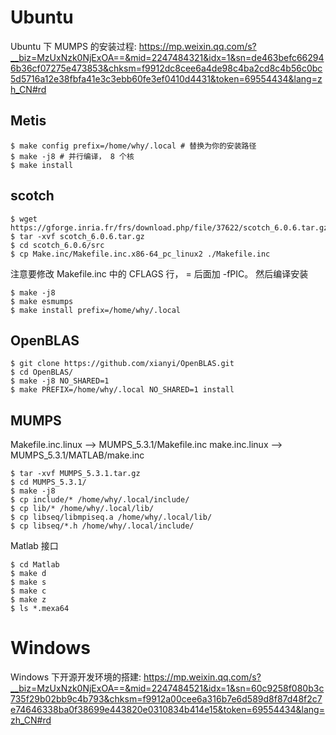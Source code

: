 

# Ubuntu
Ubuntu 下 MUMPS 的安装过程:
https://mp.weixin.qq.com/s?__biz=MzUxNzk0NjExOA==&mid=2247484321&idx=1&sn=de463befc662946b36cf07275e473853&chksm=f9912dc8cee6a4de98c4ba2cd8c4b56c0bc5d5716a12e38fbfa41e3c3ebb60fe3ef0410d4431&token=69554434&lang=zh_CN#rd

## Metis
```
$ make config prefix=/home/why/.local # 替换为你的安装路径
$ make -j8 # 并行编译， 8 个核
$ make install
```

## scotch

```
$ wget https://gforge.inria.fr/frs/download.php/file/37622/scotch_6.0.6.tar.gz
$ tar -xvf scotch_6.0.6.tar.gz
$ cd scotch_6.0.6/src
$ cp Make.inc/Makefile.inc.x86-64_pc_linux2 ./Makefile.inc
```

注意要修改 Makefile.inc 中的 CFLAGS 行， = 后面加 -fPIC。 然后编译安装

```
$ make -j8
$ make esmumps
$ make install prefix=/home/why/.local
```

## OpenBLAS
```
$ git clone https://github.com/xianyi/OpenBLAS.git
$ cd OpenBLAS/
$ make -j8 NO_SHARED=1
$ make PREFIX=/home/why/.local NO_SHARED=1 install
```

## MUMPS

Makefile.inc.linux --> MUMPS_5.3.1/Makefile.inc 
make.inc.linux --> MUMPS_5.3.1/MATLAB/make.inc

```
$ tar -xvf MUMPS_5.3.1.tar.gz
$ cd MUMPS_5.3.1/
$ make -j8
$ cp include/* /home/why/.local/include/
$ cp lib/* /home/why/.local/lib/
$ cp libseq/libmpiseq.a /home/why/.local/lib/
$ cp libseq/*.h /home/why/.local/include/
```

Matlab 接口
```
$ cd Matlab
$ make d
$ make s
$ make c
$ make z
$ ls *.mexa64
```


# Windows
Windows 下开源开发环境的搭建:
https://mp.weixin.qq.com/s?__biz=MzUxNzk0NjExOA==&mid=2247484521&idx=1&sn=60c9258f080b3c735f29b02bb9c4b793&chksm=f9912a00cee6a316b7e6d589d8f87d48f2c7e74646338ba0f38699e443820e0310834b414e15&token=69554434&lang=zh_CN#rd
